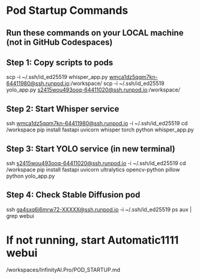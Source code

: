 # Pod Startup Commands

## Run these commands on your LOCAL machine (not in GitHub Codespaces)

## Step 1: Copy scripts to pods
scp -i ~/.ssh/id_ed25519 whisper_app.py wmca1dz5qqm7kn-64411980@ssh.runpod.io:/workspace/
scp -i ~/.ssh/id_ed25519 yolo_app.py s2415wou493ooq-64411020@ssh.runpod.io:/workspace/

## Step 2: Start Whisper service
ssh wmca1dz5qqm7kn-64411980@ssh.runpod.io -i ~/.ssh/id_ed25519
cd /workspace
pip install fastapi uvicorn whisper torch
python whisper_app.py

## Step 3: Start YOLO service (in new terminal)
ssh s2415wou493ooq-64411020@ssh.runpod.io -i ~/.ssh/id_ed25519
cd /workspace
pip install fastapi uvicorn ultralytics opencv-python pillow
python yolo_app.py

## Step 4: Check Stable Diffusion pod
ssh ga4sxq6i6mrw72-XXXXX@ssh.runpod.io -i ~/.ssh/id_ed25519
ps aux | grep webui
# If not running, start Automatic1111 webui</content>
<parameter name="filePath">/workspaces/InfinityAI.Pro/POD_STARTUP.md
